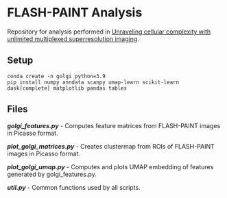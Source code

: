 # FLASH-PAINT Analysis
Repository for analysis performed in [Unraveling cellular complexity with unlimited multiplexed superresolution imaging](https://www.biorxiv.org/content/10.1101/2023.05.17.541061v1).

## Setup

```
conda create -n golgi python=3.9
pip install numpy anndata scanpy umap-learn scikit-learn dask[complete] matplotlib pandas tables
```

## Files

***golgi_features.py*** - Computes feature matrices from FLASH-PAINT images in Picasso format.

***plot_golgi_matrices.py*** - Creates clustermap from ROIs of FLASH-PAINT images in Picasso format.

***plot_golgi_umap.py*** - Computes and plots UMAP embedding of features generated by golgi_features.py.

***util.py*** - Common functions used by all scripts.